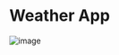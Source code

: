 # Weather App

![image](https://github.com/user-attachments/assets/0bb355a1-6b72-4477-b118-8876f61d2682)
